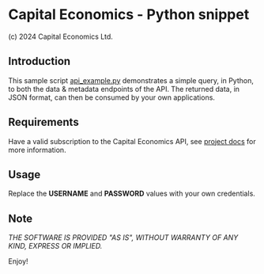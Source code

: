 # Capital Economics - Python snippet

(c) 2024 Capital Economics Ltd.

## Introduction

This sample script [api_example.py](./api_example.py) demonstrates a simple query, in Python, to both the data & metadata endpoints of the API. The returned data, in JSON format, can then be consumed by your own applications.


## Requirements

Have a valid subscription to the Capital Economics API, see [project docs](../README.md) for more information.


## Usage

Replace the **USERNAME** and **PASSWORD** values with your own credentials.


## Note

_THE SOFTWARE IS PROVIDED "AS IS", WITHOUT WARRANTY OF ANY KIND, EXPRESS OR IMPLIED._

Enjoy!